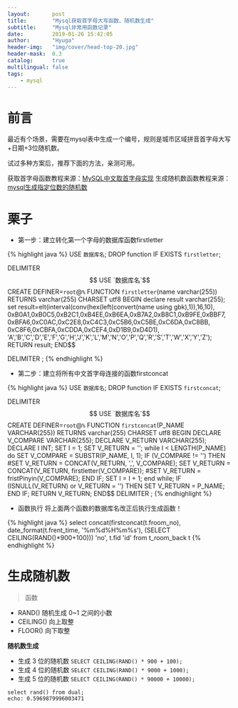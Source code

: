```yaml
---
layout:       post
title:        "Mysql获取首字母大写函数、随机数生成"
subtitle:     "Mysql非常用函数记录"
date:         2019-01-26 15:42:05
author:       "Hyuga"
header-img:   "img/cover/head-top-20.jpg"
header-mask:  0.3
catalog:      true
multilingual: false
tags:
    - mysql
---
```


# 前言
最近有个场景，需要在mysql表中生成一个编号，规则是城市区域拼音首字母大写+日期+3位随机数。

试过多种方案后，推荐下面的方法，亲测可用。

获取首字母函数教程来源：[MySQL中文取首字母实现](https://blog.csdn.net/zane3/article/details/77504673)
生成随机数函数教程来源：[mysql生成指定位数的随机数](https://blog.csdn.net/zhou520yue520/article/details/82882994)

# 栗子

- 第一步：建立转化第一个字母的数据库函数firstletter

{% highlight java %}
USE `数据库名`;
DROP function IF EXISTS `firstletter`;

DELIMITER $$
USE `数据库名`$$
CREATE DEFINER=`root`@`%` FUNCTION `firstletter`(name varchar(255)) RETURNS varchar(255) CHARSET utf8
BEGIN
declare result varchar(255);
  set result=elt(interval(conv(hex(left(convert(name using gbk),1)),16,10),
  0xB0A1,0xB0C5,0xB2C1,0xB4EE,0xB6EA,0xB7A2,0xB8C1,0xB9FE,0xBBF7,
        0xBFA6,0xC0AC,0xC2E8,0xC4C3,0xC5B6,0xC5BE,0xC6DA,0xC8BB,
        0xC8F6,0xCBFA,0xCDDA,0xCEF4,0xD1B9,0xD4D1),
         'A','B','C','D','E','F','G','H','J','K','L','M','N','O','P','Q','R','S','T','W','X','Y','Z');
RETURN result;
END$$

DELIMITER ;
{% endhighlight %}

- 第二步：建立将所有中文首字母连接的函数firstconcat

{% highlight java %}
USE `数据库名`;
DROP function IF EXISTS `firstconcat`;

DELIMITER $$
USE `数据库名`$$
CREATE DEFINER=`root`@`%` FUNCTION `firstconcat`(P_NAME VARCHAR(255)) RETURNS varchar(255) CHARSET utf8
BEGIN
DECLARE V_COMPARE VARCHAR(255);
    DECLARE V_RETURN VARCHAR(255);
    DECLARE I INT;
    SET I = 1;
    SET V_RETURN = '';
    while I < LENGTH(P_NAME) do
        SET V_COMPARE = SUBSTR(P_NAME, I, 1);
        IF (V_COMPARE != '') THEN
            #SET V_RETURN = CONCAT(V_RETURN, ',', V_COMPARE);
            SET V_RETURN = CONCAT(V_RETURN, firstletter(V_COMPARE));
            #SET V_RETURN = fristPinyin(V_COMPARE);
        END IF;
        SET I = I + 1;
    end while;
    IF (ISNULL(V_RETURN) or V_RETURN = '') THEN
        SET V_RETURN = P_NAME;
    END IF;
    RETURN V_RETURN;
END$$
DELIMITER ;
{% endhighlight %}

- 函数执行
将上面两个函数的数据库名改正后执行生成函数！

{% highlight java %}
select
  concat(firstconcat(t.froom_no), date_format(t.frent_time, '%m%d%H%m%s'), (SELECT CEILING(RAND()*900+100))) 'no',
  t.fid 'id'
from t_room_back t
{% endhighlight %}

# 生成随机数

> 函数
- RAND()     随机生成 0~1 之间的小数
- CEILING()  向上取整
- FLOOR()    向下取整


**随机数生成**
- 生成 3 位的随机数 `SELECT CEILING(RAND() * 900 + 100);`
- 生成 4 位的随机数 `SELECT CEILING(RAND() * 9000 + 1000);`
- 生成 5 位的随机数 `SELECT CEILING(RAND() * 90000 + 10000);`

```
select rand() from dual;
echo: 0.5969879996003471
```
